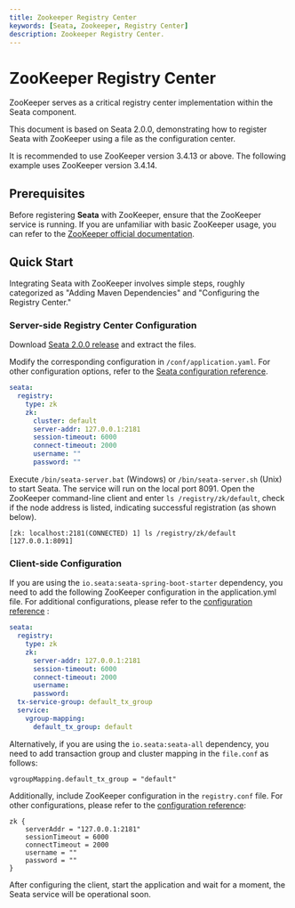 ```yaml
---
title: Zookeeper Registry Center
keywords: [Seata, Zookeeper, Registry Center]
description: Zookeeper Registry Center.
---
```

#  ZooKeeper Registry Center

ZooKeeper serves as a critical registry center implementation within the Seata component.

This document is based on Seata 2.0.0, demonstrating how to register Seata with ZooKeeper using a file as the configuration center.

It is recommended to use ZooKeeper version 3.4.13 or above. The following example uses ZooKeeper version 3.4.14.

## Prerequisites

Before registering **Seata** with ZooKeeper, ensure that the ZooKeeper service is running. If you are unfamiliar with basic ZooKeeper usage, you can refer to the [ZooKeeper official documentation](https://zookeeper.apache.org/doc/r3.4.14/index.html).

## Quick Start

Integrating Seata with ZooKeeper involves simple steps, roughly categorized as "Adding Maven Dependencies" and "Configuring the Registry Center."

### Server-side Registry Center Configuration

Download [Seata 2.0.0 release](https://github.com/apache/incubator-seata/releases/tag/v2.0.0) and extract the files.

Modify the corresponding configuration in `/conf/application.yaml`. For other configuration options, refer to the [Seata configuration reference](https://github.com/apache/incubator-seata/blob/develop/server/src/main/resources/application.example.yml).

```yaml
seata:
  registry:
    type: zk
    zk:
      cluster: default
      server-addr: 127.0.0.1:2181
      session-timeout: 6000
      connect-timeout: 2000
      username: ""
      password: ""
```

Execute `/bin/seata-server.bat` (Windows) or `/bin/seata-server.sh` (Unix) to start Seata. The service will run on the local port 8091. Open the ZooKeeper command-line client and enter `ls /registry/zk/default`, check if the node address is listed, indicating successful registration (as shown below).

```
[zk: localhost:2181(CONNECTED) 1] ls /registry/zk/default
[127.0.0.1:8091]
```



### Client-side Configuration

If you are using the `io.seata:seata-spring-boot-starter` dependency, you need to add the following ZooKeeper configuration in the application.yml file. For additional configurations, please refer to the [configuration reference](https://github.com/apache/incubator-seata/blob/2.0.0/script/client/spring/application.yml)
:
```yaml
seata:
  registry:
    type: zk
    zk:
      server-addr: 127.0.0.1:2181
      session-timeout: 6000
      connect-timeout: 2000
      username:
      password:
  tx-service-group: default_tx_group
  service:
    vgroup-mapping:
      default_tx_group: default
```
Alternatively, if you are using the `io.seata:seata-all` dependency, you need to add transaction group and cluster mapping in the `file.conf` as follows:

```
vgroupMapping.default_tx_group = "default"
```
Additionally, include ZooKeeper configuration in the `registry.conf` file. For other configurations, please refer to the [configuration reference](https://github.com/apache/incubator-seata/tree/2.0.0/script/client/conf):

```
zk {
    serverAddr = "127.0.0.1:2181"
    sessionTimeout = 6000
    connectTimeout = 2000
    username = ""
    password = ""
}
```

After configuring the client, start the application and wait for a moment, the Seata service will be operational soon.
